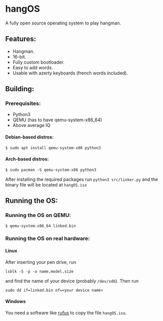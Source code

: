 # hangOS
A fully open source operating system to play hangman.

## Features:
- Hangman.
- 16-bit.
- Fully custom bootloader.
- Easy to add words.
- Usable with azerty keyboards (french words included).

## Building:
### Prerequisites:
- Python3
- QEMU (has to have qemu-system-x86_64)
- Above average IQ
#### Debian-based distros:
```
$ sudo apt install qemu-system-x86 python3
```
#### Arch-based distros:
```
$ sudo pacman -S qemu-system-x86 python3
```
After installing the required packages run `python3 src/linker.py` and the binary file will be located at  `hangOS.iso` 
## Running the OS:
### Running the OS on QEMU:
```
$ qemu-system-x86_64 linked.bin
```
### Running the OS on real hardware:
#### Linux
After inserting your pen drive, run
```
lsblk -S -p -o name,model,size
```
and find the name of your device (probably `/dev/sdb`).
Then run
```
sudo dd if=linked.bin of=<your device name>
```
#### Windows
You need a software like <a href="https://rufus.ie">rufus</a> to copy the file `hangOS.iso`.
